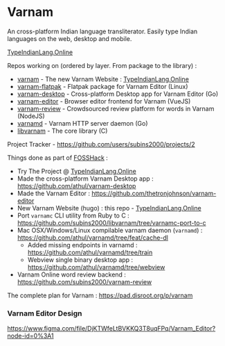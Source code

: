 # Varnam

An cross-platform Indian language transliterator. Easily type Indian languages on the web, desktop and mobile.

[TypeIndianLang.Online](https://TypeIndianLang.Online)

Repos working on (ordered by layer. From package to the library) :

* [varnam](https://github.com/thetronjohnson/varnam) - The new Varnam Website : [TypeIndianLang.Online](https://TypeIndianLang.Online)
* [varnam-flatpak](https://github.com/subins2000/varnam-flatpak) - Flatpak package for Varnam Editor (Linux)
* [varnam-desktop](https://github.com/athul/varnam-desktop) - Cross-platform Desktop app for Varnam Editor (Go)
* [varnam-editor](https://github.com/thetronjohnson/varnam-editor) - Browser editor frontend for Varnam (VueJS)
* [varnam-review](https://github.com/subins2000/varnam-review) - Crowdsourced review platform for words in Varnam (NodeJS)
* [varnamd](https://github.com/athul/varnamd) - Varnam HTTP server daemon (Go)
* [libvarnam](https://github.com/subins2000/libvarnam) - The core library (C)

Project Tracker -  https://github.com/users/subins2000/projects/2

Things done as part of [FOSSHack](https://fossunited.org/hackathon) :

* Try The Project @ [TypeIndianLang.Online](https://TypeIndianLang.Online)
* Made the cross-platform Varnam Desktop app : https://github.com/athul/varnam-desktop
* Made the Varnam Editor : https://github.com/thetronjohnson/varnam-editor
* New Varnam Website (hugo) : this repo - [TypeIndianLang.Online](https://TypeIndianLang.Online)
* Port `varnamc` CLI utility from Ruby to C : https://github.com/subins2000/libvarnam/tree/varnamc-port-to-c
* Mac OSX/Windows/Linux compilable varnam daemon (`varnamd`) : https://github.com/athul/varnamd/tree/feat/cache-dl
  * Added missing endpoints in varnamd : https://github.com/athul/varnamd/tree/train
  * Webview single binary desktop app : https://github.com/athul/varnamd/tree/webview
* Varnam Online word review backend : https://github.com/subins2000/varnam-review

The complete plan for Varnam : https://pad.disroot.org/p/varnam

### Varnam Editor Design

https://www.figma.com/file/DjKTWfeLtBVKKQ3T8uqFPq/Varnam_Editor?node-id=0%3A1

